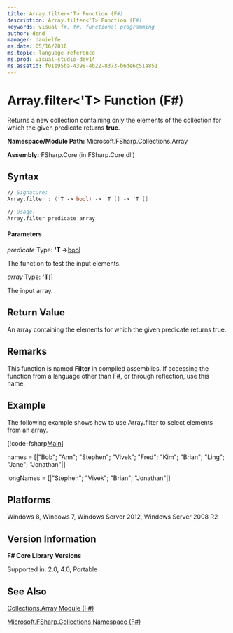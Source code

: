 ```yaml
---
title: Array.filter<'T> Function (F#)
description: Array.filter<'T> Function (F#)
keywords: visual f#, f#, functional programming
author: dend
manager: danielfe
ms.date: 05/16/2016
ms.topic: language-reference
ms.prod: visual-studio-dev14
ms.assetid: f01e95ba-4398-4b22-8373-b6de6c51a851 
---
```


# Array.filter<'T> Function (F#)

Returns a new collection containing only the elements of the collection for which the given predicate returns **true**.

**Namespace/Module Path:** Microsoft.FSharp.Collections.Array

**Assembly:** FSharp.Core (in FSharp.Core.dll)


## Syntax

```fsharp
// Signature:
Array.filter : ('T -> bool) -> 'T [] -> 'T []

// Usage:
Array.filter predicate array
```

#### Parameters
*predicate*
Type: **'T -&gt;**[bool](http://msdn.microsoft.com/en-us/library/89c0cf9c-49ce-4207-a3be-555851a67dd5)


The function to test the input elements.


*array*
Type: **'T**[[]](http://msdn.microsoft.com/en-us/library/def20292-9aae-4596-9275-b94e594f8493)


The input array.


## Return Value

An array containing the elements for which the given predicate returns true.

## Remarks
This function is named **Filter** in compiled assemblies. If accessing the function from a language other than F#, or through reflection, use this name.

## Example
The following example shows how to use Array.filter to select elements from an array.

[!code-fsharp[Main](snippets/fssamples101/snippet1007.fs)]

names = [|"Bob"; "Ann"; "Stephen"; "Vivek"; "Fred"; "Kim"; "Brian"; "Ling"; "Jane"; "Jonathan"|]

longNames = [|"Stephen"; "Vivek"; "Brian"; "Jonathan"|]

## Platforms
Windows 8, Windows 7, Windows Server 2012, Windows Server 2008 R2


## Version Information
**F# Core Library Versions**

Supported in: 2.0, 4.0, Portable




## See Also
[Collections.Array Module &#40;F&#35;&#41;](Collections.Array-Module-%5BFSharp%5D.md)

[Microsoft.FSharp.Collections Namespace &#40;F&#35;&#41;](Microsoft.FSharp.Collections-Namespace-%5BFSharp%5D.md)

